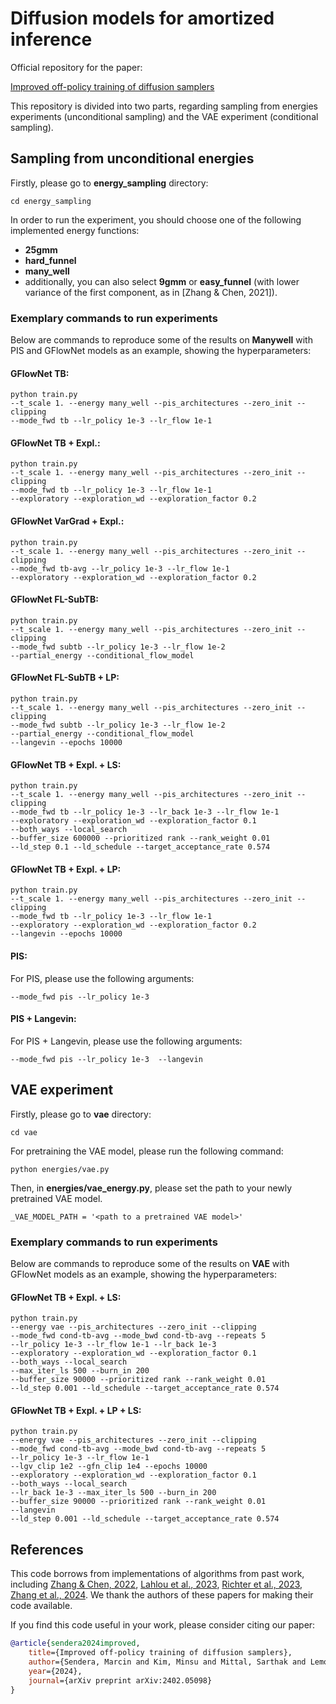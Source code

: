 # Diffusion models for amortized inference

Official repository for the paper:

[Improved off-policy training of diffusion samplers](https://arxiv.org/abs/2402.05098)

This repository is divided into two parts, regarding sampling from energies experiments (unconditional sampling) and the VAE experiment (conditional sampling).

## Sampling from unconditional energies

Firstly, please go to **energy_sampling** directory:

```
cd energy_sampling
```

In order to run the experiment, you should choose one of the following implemented energy functions:

- **25gmm**
- **hard_funnel**
- **many_well**
- additionally, you can also select **9gmm** or **easy_funnel** (with lower variance of the first component, as in [Zhang & Chen, 2021]).

### Exemplary commands to run experiments
Below are commands to reproduce some of the results on **Manywell** with PIS and GFlowNet models as an
example, showing the hyperparameters:

#### GFlowNet TB:
```
python train.py
--t_scale 1. --energy many_well --pis_architectures --zero_init --clipping
--mode_fwd tb --lr_policy 1e-3 --lr_flow 1e-1
```

#### GFlowNet TB + Expl.:
```
python train.py
--t_scale 1. --energy many_well --pis_architectures --zero_init --clipping
--mode_fwd tb --lr_policy 1e-3 --lr_flow 1e-1
--exploratory --exploration_wd --exploration_factor 0.2
```

#### GFlowNet VarGrad + Expl.:
```
python train.py
--t_scale 1. --energy many_well --pis_architectures --zero_init --clipping
--mode_fwd tb-avg --lr_policy 1e-3 --lr_flow 1e-1
--exploratory --exploration_wd --exploration_factor 0.2
```

#### GFlowNet FL-SubTB:
```
python train.py
--t_scale 1. --energy many_well --pis_architectures --zero_init --clipping
--mode_fwd subtb --lr_policy 1e-3 --lr_flow 1e-2
--partial_energy --conditional_flow_model
```

#### GFlowNet FL-SubTB + LP:
```
python train.py 
--t_scale 1. --energy many_well --pis_architectures --zero_init --clipping
--mode_fwd subtb --lr_policy 1e-3 --lr_flow 1e-2 
--partial_energy --conditional_flow_model
--langevin --epochs 10000
```

#### GFlowNet TB + Expl. + LS:
```
python train.py
--t_scale 1. --energy many_well --pis_architectures --zero_init --clipping
--mode_fwd tb --lr_policy 1e-3 --lr_back 1e-3 --lr_flow 1e-1
--exploratory --exploration_wd --exploration_factor 0.1
--both_ways --local_search
--buffer_size 600000 --prioritized rank --rank_weight 0.01
--ld_step 0.1 --ld_schedule --target_acceptance_rate 0.574
```

#### GFlowNet TB + Expl. + LP:
```
python train.py
--t_scale 1. --energy many_well --pis_architectures --zero_init --clipping
--mode_fwd tb --lr_policy 1e-3 --lr_flow 1e-1
--exploratory --exploration_wd --exploration_factor 0.2
--langevin --epochs 10000
```
#### PIS:
For PIS, please use the following arguments:
```
--mode_fwd pis --lr_policy 1e-3
```

#### PIS + Langevin:
For PIS + Langevin, please use the following arguments:
```
--mode_fwd pis --lr_policy 1e-3  --langevin
```


## VAE experiment

Firstly, please go to **vae** directory:

```
cd vae
```

For pretraining the VAE model, please run the following command:

```
python energies/vae.py
```

Then, in **energies/vae_energy.py**, please set the path to your newly pretrained VAE model.

```
_VAE_MODEL_PATH = '<path to a pretrained VAE model>'
```

### Exemplary commands to run experiments

Below are commands to reproduce some of the results on **VAE** with GFlowNet models as an
example, showing the hyperparameters:

#### GFlowNet TB + Expl. + LS:
```
python train.py
--energy vae --pis_architectures --zero_init --clipping
--mode_fwd cond-tb-avg --mode_bwd cond-tb-avg --repeats 5
--lr_policy 1e-3 --lr_flow 1e-1 --lr_back 1e-3
--exploratory --exploration_wd --exploration_factor 0.1
--both_ways --local_search
--max_iter_ls 500 --burn_in 200
--buffer_size 90000 --prioritized rank --rank_weight 0.01
--ld_step 0.001 --ld_schedule --target_acceptance_rate 0.574
```

#### GFlowNet TB + Expl. + LP + LS:
```
python train.py
--energy vae --pis_architectures --zero_init --clipping
--mode_fwd cond-tb-avg --mode_bwd cond-tb-avg --repeats 5
--lr_policy 1e-3 --lr_flow 1e-1
--lgv_clip 1e2 --gfn_clip 1e4 --epochs 10000
--exploratory --exploration_wd --exploration_factor 0.1
--both_ways --local_search
--lr_back 1e-3 --max_iter_ls 500 --burn_in 200
--buffer_size 90000 --prioritized rank --rank_weight 0.01
--langevin
--ld_step 0.001 --ld_schedule --target_acceptance_rate 0.574
```


## References

This code borrows from implementations of algorithms from past work, including [Zhang & Chen, 2022](https://arxiv.org/abs/2111.15141), [Lahlou et al., 2023](https://arxiv.org/abs/2301.12594), [Richter et al., 2023](https://arxiv.org/abs/2307.01198), [Zhang et al., 2024](https://arxiv.org/abs/2310.02679). We thank the authors of these papers for making their code available.

If you find this code useful in your work, please consider citing our paper:

```bibtex
@article{sendera2024improved,
    title={Improved off-policy training of diffusion samplers},
    author={Sendera, Marcin and Kim, Minsu and Mittal, Sarthak and Lemos, Pablo and Scimeca, Luca and {Rector-Brooks}, Jarrid and Adam, Alexandre and Bengio, Yoshua and Malkin, Nikolay},
    year={2024},
    journal={arXiv preprint arXiv:2402.05098}
}
```
